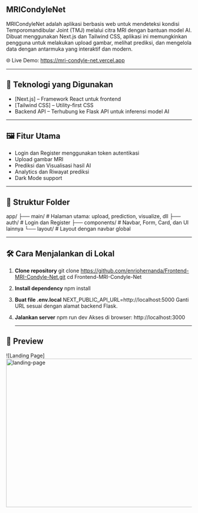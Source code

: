 ## MRICondyleNet

MRICondyleNet adalah aplikasi berbasis web untuk mendeteksi kondisi Temporomandibular Joint (TMJ) melalui citra MRI dengan bantuan model AI. Dibuat menggunakan Next.js dan Tailwind CSS, aplikasi ini memungkinkan pengguna untuk melakukan upload gambar, melihat prediksi, dan mengelola data dengan antarmuka yang interaktif dan modern.

🌐 Live Demo: https://mri-condyle-net.vercel.app

------------------------------------------------------------------

## 🚀 Teknologi yang Digunakan
- [Next.js] – Framework React untuk frontend
- [Tailwind CSS] – Utility-first CSS
- Backend API – Terhubung ke Flask API untuk inferensi model AI

------------------------------------------------------------------

## 🖼️ Fitur Utama
- Login dan Register menggunakan token autentikasi
- Upload gambar MRI
- Prediksi dan Visualisasi hasil AI
- Analytics dan Riwayat prediksi
- Dark Mode support

------------------------------------------------------------------

## 📂 Struktur Folder
app/
├── main/ # Halaman utama: upload, prediction, visualize, dll
├── auth/ # Login dan Register
├── components/ # Navbar, Form, Card, dan UI lainnya
└── layout/ # Layout dengan navbar global


------------------------------------------------------------------

## 🛠️ Cara Menjalankan di Lokal

1. **Clone repository**
   git clone https://github.com/enriohernanda/Frontend-MRI-Condyle-Net.git
   cd Frontend-MRI-Condyle-Net
2. **Install dependency**
   npm install
3. **Buat file .env.local**
   NEXT_PUBLIC_API_URL=http://localhost:5000
   Ganti URL sesuai dengan alamat backend Flask.
4. **Jalankan server**
   npm run dev
   Akses di browser: http://localhost:3000

   ------------------------------------------------------------------
## 📸 Preview
![Landing Page]<img width="618" height="404" alt="landing-page" src="https://github.com/user-attachments/assets/fa15b5b3-5af2-48a0-9cb6-827dee321d0b" />

